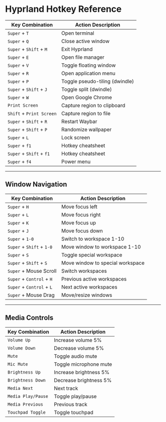 # Hyprland Hotkey Reference

| Key Combination                     | Action Description                          |
|-------------------------------------|---------------------------------------------|
|     `Super` + `T`                       | Open terminal                               |
|     `Super` + `Q`                       | Close active window                         |
|     `Super` + `Shift` + `M`               | Exit Hyprland                               |
|     `Super` + `E`                       | Open file manager                           |
|     `Super` + `V`                       | Toggle floating window                      |
|     `Super` + `R`                       | Open application menu                       |
|     `Super` + `P`                       | Toggle pseudo-tiling (dwindle)              |
|     `Super` + `Shift` + `J`               | Toggle split (dwindle)                      |
|     `Super` + `W`                       | Open Google Chrome                          |
|     `Print Screen`                    | Capture region to clipboard                 |
|     `Shift` + `Print Screen`            | Capture region to file                      |
|     `Super` + `Shift` + `R`               | Restart Waybar                              |
|     `Super` + `Shift` + `P`               | Randomize wallpaper                         |
|     `Super` + `L`                       | Lock screen                                 |
|     `Super` + `f1`                      | Hotkey cheatsheet                           |
|     `Super` + `Shift` + `f1`              | Hotkey cheatsheet                           |
|     `Super` + `f4`                      | Power menu                                  |
---

## Window Navigation

| Key Combination                     | Action Description                          |
|-------------------------------------|---------------------------------------------|
|     `Super` + `H`                       | Move focus left                             |
|     `Super` + `L`                       | Move focus right                            |
|     `Super` + `K`                       | Move focus up                               |
|     `Super` + `J`                       | Move focus down                             |
|     `Super` + `1-0`                     | Switch to workspace 1-10                    |
|     `Super` + `Shift` + `1-0`             | Move window to workspace 1-10               |
|     `Super` + `S`                       | Toggle special workspace                    |
|     `Super` + `Shift` + `S`               | Move window to special workspace            |
|     `Super` + Mouse Scroll            | Switch workspaces                           |
|     `Super` + `Control` + `H`             | Previous active workspaces                  |
|     `Super` + `Control` + `L`             | Next active workspaces                      |
|     `Super` + Mouse Drag              | Move/resize windows                         |

---
## Media Controls

| Key Combination                     | Action Description                          |
|-------------------------------------|---------------------------------------------|
|   `Volume Up`                         | Increase volume 5%                          |
|   `Volume Down`                       | Decrease volume 5%                          |
|   `Mute`                              | Toggle audio mute                           |
|   `Mic Mute`                          | Toggle microphone mute                      |
|   `Brightness Up`                     | Increase brightness 5%                      |
|   `Brightness Down`                   | Decrease brightness 5%                      |
|   `Media Next`                        | Next track                                  |
|   `Media Play/Pause`                  | Toggle play/pause                           |
|   `Media Previous`                    | Previous track                              |
|   `Touchpad Toggle`                   | Toggle touchpad                             |
